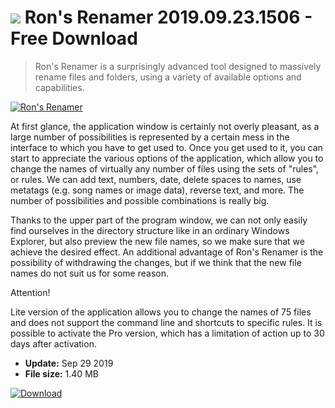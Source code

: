 # ![](https://cdn.softexe.net/static/icon/3/ron-s-renamer-8450.png) Ron's Renamer 2019.09.23.1506 - Free Download

> Ron's Renamer is a surprisingly advanced tool designed to massively rename files and folders, using a variety of available options and capabilities.

[![Ron's Renamer](https://gallery.dpcdn.pl/imgc/Tools/62223/g_-_420x350_1.5_-_x20150930110623_0.png)](https://softexe.net/win/disks-files/other/ron-s-renamer:hdeR.html)

At first glance, the application window is certainly not overly pleasant, as a large number of possibilities is represented by a certain mess in the interface to which you have to get used to. Once you get used to it, you can start to appreciate the various options of the application, which allow you to change the names of virtually any number of files using the sets of "rules", or rules. We can add text, numbers, date, delete spaces to names, use metatags (e.g. song names or image data), reverse text, and more. The number of possibilities and possible combinations is really big.
 
 Thanks to the upper part of the program window, we can not only easily find ourselves in the directory structure like in an ordinary Windows Explorer, but also preview the new file names, so we make sure that we achieve the desired effect. An additional advantage of Ron's Renamer is the possibility of withdrawing the changes, but if we think that the new file names do not suit us for some reason.
 
 Attention!
 
 Lite version of the application allows you to change the names of 75 files and does not support the command line and shortcuts to specific rules.
 It is possible to activate the Pro version, which has a limitation of action up to 30 days after activation.


- **Update:** Sep 29 2019
- **File size:** 1.40 MB

[![Download](https://cdn.softexe.net/static/img/download.png)](https://softexe.net/win/disks-files/other/ron-s-renamer:hdeR.html)

